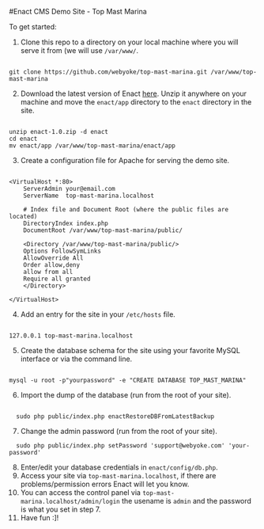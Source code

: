 #Enact CMS Demo Site - Top Mast Marina

To get started:

1. Clone this repo to a directory on your local machine where you will serve it from (we will use `/var/www/`.
  ```

  git clone https://github.com/webyoke/top-mast-marina.git /var/www/top-mast-marina

  ```
2. Download the latest version of Enact [here](https://enactcms.com/download). Unzip it anywhere on your machine
   and move the `enact/app` directory to the `enact` directory in the site.
  ```

  unzip enact-1.0.zip -d enact
  cd enact
  mv enact/app /var/www/top-mast-marina/enact/app

  ```
3. Create a configuration file for Apache for serving the demo site.
  ```

  <VirtualHost *:80>
      ServerAdmin your@email.com 
      ServerName  top-mast-marina.localhost
      
      # Index file and Document Root (where the public files are located)
      DirectoryIndex index.php
      DocumentRoot /var/www/top-mast-marina/public/
      
      <Directory /var/www/top-mast-marina/public/>
      Options FollowSymLinks 
      AllowOverride All
      Order allow,deny
      allow from all
      Require all granted
      </Directory>
  
  </VirtualHost>

  ```
4. Add an entry for the site in your `/etc/hosts` file.
  ```

  127.0.0.1 top-mast-marina.localhost

  ```
5. Create the database schema for the site using your favorite MySQL interface or via the command line.
  ```

  mysql -u root -p"yourpassword" -e "CREATE DATABASE TOP_MAST_MARINA"

  ```
6. Import the dump of the database (run from the root of your site).
  ```

    sudo php public/index.php enactRestoreDBFromLatestBackup

  ```
7. Change the admin password (run from the root of your site).
  ```
    sudo php public/index.php setPassword 'support@webyoke.com' 'your-password'
  ```
8. Enter/edit your database credentials in `enact/config/db.php`.
9. Access your site via `top-mast-marina.localhost`, if there are problems/permission errors Enact will let you know.
10. You can access the control panel via `top-mast-marina.localhost/admin/login` the usename is `admin` and the
   password is what you set in step 7. 
11. Have fun :]!

